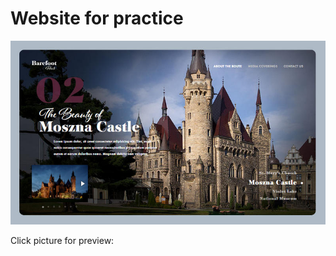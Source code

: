 <h1>Website for practice</h1>


<p>
	<a href="https://grivenn.github.io/ed_MosznaCastle/" target="_blank"><img src="https://raw.githubusercontent.com/grivenn/ed_MosznaCastle/master/img/preview.jpg" alt="Site Preview"></a>
	<p>Click picture for preview:</p>
</p>
